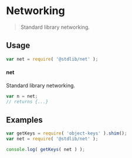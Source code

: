 # Networking

> Standard library networking.


<section class="usage">

## Usage

``` javascript
var net = require( '@stdlib/net' );
```

#### net

Standard library networking.

``` javascript
var n = net;
// returns {...}
```

<!-- </usage> -->


<section class="examples">

## Examples

<!-- TODO: better examples -->

``` javascript
var getKeys = require( 'object-keys' ).shim();
var net = require( '@stdlib/net' );

console.log( getKeys( net ) );
```

<!-- </examples> -->


<section class="links">

<!-- </links> -->
